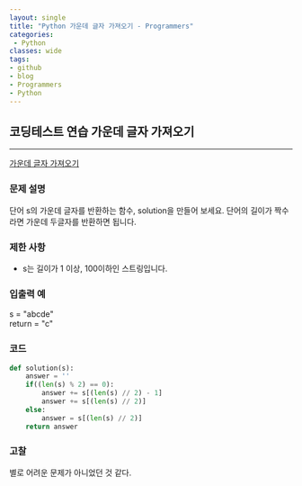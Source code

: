 ```yaml
---
layout: single
title: "Python 가운데 글자 가져오기 - Programmers"
categories:
 - Python
classes: wide
tags:
- github
- blog
- Programmers
- Python
---
```

## 코딩테스트 연습 **가운데 글자 가져오기**
---

[가운데 글자 가져오기](https://programmers.co.kr/learn/courses/30/lessons/12903?language=python3)

### 문제 설명

단어 s의 가운데 글자를 반환하는 함수, solution을 만들어 보세요. 단어의 길이가 짝수라면 가운데 두글자를 반환하면 됩니다.  

### 제한 사항  

-	s는 길이가 1 이상, 100이하인 스트링입니다.  


### 입출력 예  
s = "abcde"    
return = "c"    

### 코드

```python
def solution(s):
    answer = ''
    if((len(s) % 2) == 0):
        answer += s[(len(s) // 2) - 1]
        answer += s[(len(s) // 2)]
    else:
        answer = s[(len(s) // 2)]
    return answer
```

### 고찰

별로 어려운 문제가 아니었던 것 같다.    
